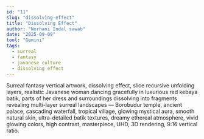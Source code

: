 ```yaml
---
id: "11"
slug: "dissolving-effect"
title: "Dissolving Effect"
author: "Norhani Indal sawab"
date: "2025-09-09"
tool: "Gemini"
tags:
  - surreal
  - fantasy
  - javanese culture
  - dissolving effect
---
```


Surreal fantasy vertical artwork, dissolving effect, slice recursive unfolding layers, realistic Javanese woman dancing gracefully in luxurious red kebaya batik, parts of her dress and surroundings dissolving into fragments revealing multi-layer surreal landscapes — Borobudur temple, ancient palace, cascading waterfall, tropical village, glowing mystical aura, smooth natural skin, ultra-detailed batik textures, dreamy ethereal atmosphere, vivid glowing colors, high contrast, masterpiece, UHD, 3D rendering, 9:16 vertical ratio.

